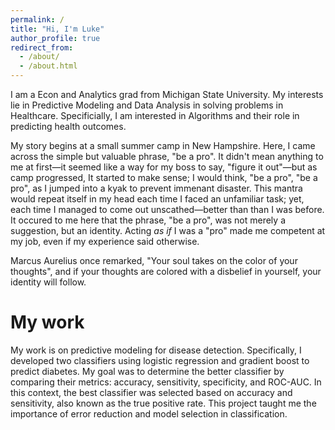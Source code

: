 ```yaml
---
permalink: /
title: "Hi, I'm Luke"
author_profile: true
redirect_from: 
  - /about/
  - /about.html
---
```


I am a Econ and Analytics grad from Michigan State University. My interests lie in Predictive Modeling and Data Analysis in solving problems in Healthcare. Specificially, I am interested in Algorithms and their role in predicting health outcomes.

My story begins at a small summer camp in New Hampshire. Here, I came across the simple but valuable phrase, "be a pro". It didn't mean anything to me at first—it seemed like a way for my boss to say, "figure it out"—but as camp progressed, It started to make sense; I would think, "be a pro", "be a pro", as I jumped into a kyak to prevent immenant disaster. This mantra would repeat itself in my head each time I faced an unfamiliar task; yet, each time I managed to come out unscathed—better than than I was before. It occured to me here that the phrase, "be a pro", was not merely a suggestion, but an identity. Acting *as if* I was a "pro" made me competent at my job, even if my experience said otherwise. 

Marcus Aurelius once remarked, "Your soul takes on the color of your thoughts", and if your thoughts are colored with a disbelief in yourself, your identity will follow. 

 
My work
======

My work is on predictive modeling for disease detection. Specifically, I developed two classifiers using logistic regression and gradient boost to predict diabetes. My goal was to determine the better classifier by comparing their  metrics: accuracy, sensitivity, specificity, and ROC-AUC. In this context, the best classifier was selected based on accuracy and sensitivity, also known as the true positive rate. This project taught me the importance of error reduction and model selection in classification. 

